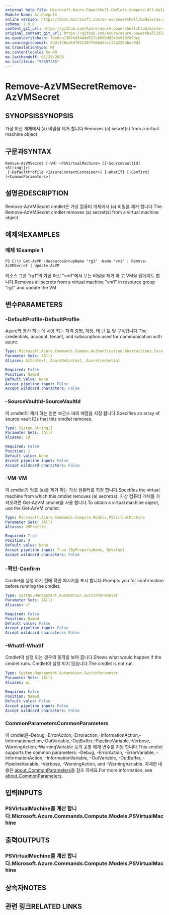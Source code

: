 ```yaml
---
external help file: Microsoft.Azure.PowerShell.Cmdlets.Compute.dll-Help.xml
Module Name: Az.Compute
online version: https://docs.microsoft.com/en-us/powershell/module/az.compute/remove-azvmsecret
schema: 2.0.0
content_git_url: https://github.com/Azure/azure-powershell/blob/master/src/Compute/Compute/help/Remove-AzVMSecret.md
original_content_git_url: https://github.com/Azure/azure-powershell/blob/master/src/Compute/Compute/help/Remove-AzVMSecret.md
ms.openlocfilehash: 7de6ca1367b4344dd527c0099dd242e9187d5dec
ms.sourcegitcommit: 4d2c178cd6df9151877b08d54c1f4a228dbec9d1
ms.translationtype: MT
ms.contentlocale: ko-KR
ms.lasthandoff: 01/29/2020
ms.locfileid: "93697285"
---
```

# <span data-ttu-id="5615c-101">Remove-AzVMSecret</span><span class="sxs-lookup"><span data-stu-id="5615c-101">Remove-AzVMSecret</span></span>

## <span data-ttu-id="5615c-102">SYNOPSIS</span><span class="sxs-lookup"><span data-stu-id="5615c-102">SYNOPSIS</span></span>
<span data-ttu-id="5615c-103">가상 머신 개체에서 (a) 비밀을 제거 합니다.</span><span class="sxs-lookup"><span data-stu-id="5615c-103">Removes (a) secret(s) from a virtual machine object</span></span>

## <span data-ttu-id="5615c-104">구문과</span><span class="sxs-lookup"><span data-stu-id="5615c-104">SYNTAX</span></span>

```
Remove-AzVMSecret [-VM] <PSVirtualMachine> [[-SourceVaultId] <String[]>]
 [-DefaultProfile <IAzureContextContainer>] [-WhatIf] [-Confirm] [<CommonParameters>]
```

## <span data-ttu-id="5615c-105">설명은</span><span class="sxs-lookup"><span data-stu-id="5615c-105">DESCRIPTION</span></span>
<span data-ttu-id="5615c-106">Remove-AzVMSecret cmdlet은 가상 컴퓨터 개체에서 (a) 비밀을 제거 합니다.</span><span class="sxs-lookup"><span data-stu-id="5615c-106">The Remove-AzVMSecret cmdlet removes (a) secret(s) from a virtual machine object.</span></span>

## <span data-ttu-id="5615c-107">예제의</span><span class="sxs-lookup"><span data-stu-id="5615c-107">EXAMPLES</span></span>

### <span data-ttu-id="5615c-108">예제 1</span><span class="sxs-lookup"><span data-stu-id="5615c-108">Example 1</span></span>
```
PS C:\> Get-AzVM -ResourceGroupName "rg1" -Name "vm1" | Remove-AzVMSecret | Update-AzVM
```

<span data-ttu-id="5615c-109">리소스 그룹 "rg1"의 가상 머신 "vm1"에서 모든 비밀을 제거 하 고 VM을 업데이트 합니다.</span><span class="sxs-lookup"><span data-stu-id="5615c-109">Removes all secrets from a virtual machine "vm1" in resource group "rg1" and update the VM</span></span>

## <span data-ttu-id="5615c-110">변수</span><span class="sxs-lookup"><span data-stu-id="5615c-110">PARAMETERS</span></span>

### <span data-ttu-id="5615c-111">-DefaultProfile</span><span class="sxs-lookup"><span data-stu-id="5615c-111">-DefaultProfile</span></span>
<span data-ttu-id="5615c-112">Azure와 통신 하는 데 사용 되는 자격 증명, 계정, 테 넌 트 및 구독입니다.</span><span class="sxs-lookup"><span data-stu-id="5615c-112">The credentials, account, tenant, and subscription used for communication with azure.</span></span>

```yaml
Type: Microsoft.Azure.Commands.Common.Authentication.Abstractions.Core.IAzureContextContainer
Parameter Sets: (All)
Aliases: AzContext, AzureRmContext, AzureCredential

Required: False
Position: Named
Default value: None
Accept pipeline input: False
Accept wildcard characters: False
```

### <span data-ttu-id="5615c-113">-SourceVaultId</span><span class="sxs-lookup"><span data-stu-id="5615c-113">-SourceVaultId</span></span>
<span data-ttu-id="5615c-114">이 cmdlet이 제거 하는 원본 보관소 Id의 배열을 지정 합니다.</span><span class="sxs-lookup"><span data-stu-id="5615c-114">Specifies an array of source vault IDs that this cmdlet removes.</span></span>

```yaml
Type: System.String[]
Parameter Sets: (All)
Aliases: Id

Required: False
Position: 1
Default value: None
Accept pipeline input: False
Accept wildcard characters: False
```

### <span data-ttu-id="5615c-115">-VM</span><span class="sxs-lookup"><span data-stu-id="5615c-115">-VM</span></span>
<span data-ttu-id="5615c-116">이 cmdlet가 암호 (a)를 제거 하는 가상 컴퓨터를 지정 합니다.</span><span class="sxs-lookup"><span data-stu-id="5615c-116">Specifies the virtual machine from which this cmdlet removes (a) secret(s).</span></span>
<span data-ttu-id="5615c-117">가상 컴퓨터 개체를 가져오려면 Get-AzVM cmdlet을 사용 합니다.</span><span class="sxs-lookup"><span data-stu-id="5615c-117">To obtain a virtual machine object, use the Get-AzVM cmdlet.</span></span>

```yaml
Type: Microsoft.Azure.Commands.Compute.Models.PSVirtualMachine
Parameter Sets: (All)
Aliases: VMProfile

Required: True
Position: 0
Default value: None
Accept pipeline input: True (ByPropertyName, ByValue)
Accept wildcard characters: False
```

### <span data-ttu-id="5615c-118">-확인</span><span class="sxs-lookup"><span data-stu-id="5615c-118">-Confirm</span></span>
<span data-ttu-id="5615c-119">Cmdlet을 실행 하기 전에 확인 메시지를 표시 합니다.</span><span class="sxs-lookup"><span data-stu-id="5615c-119">Prompts you for confirmation before running the cmdlet.</span></span>

```yaml
Type: System.Management.Automation.SwitchParameter
Parameter Sets: (All)
Aliases: cf

Required: False
Position: Named
Default value: False
Accept pipeline input: False
Accept wildcard characters: False
```

### <span data-ttu-id="5615c-120">-WhatIf</span><span class="sxs-lookup"><span data-stu-id="5615c-120">-WhatIf</span></span>
<span data-ttu-id="5615c-121">Cmdlet이 실행 되는 경우의 동작을 보여 줍니다.</span><span class="sxs-lookup"><span data-stu-id="5615c-121">Shows what would happen if the cmdlet runs.</span></span>
<span data-ttu-id="5615c-122">Cmdlet이 실행 되지 않습니다.</span><span class="sxs-lookup"><span data-stu-id="5615c-122">The cmdlet is not run.</span></span>

```yaml
Type: System.Management.Automation.SwitchParameter
Parameter Sets: (All)
Aliases: wi

Required: False
Position: Named
Default value: False
Accept pipeline input: False
Accept wildcard characters: False
```

### <span data-ttu-id="5615c-123">CommonParameters</span><span class="sxs-lookup"><span data-stu-id="5615c-123">CommonParameters</span></span>
<span data-ttu-id="5615c-124">이 cmdlet은-Debug,-ErrorAction,-Erroraction,-InformationAction,-Informationaction,-OutVariable,-OutBuffer,-PipelineVariable,-Verbose,-WarningAction,-WarningVariable 등의 공통 매개 변수를 지원 합니다.</span><span class="sxs-lookup"><span data-stu-id="5615c-124">This cmdlet supports the common parameters: -Debug, -ErrorAction, -ErrorVariable, -InformationAction, -InformationVariable, -OutVariable, -OutBuffer, -PipelineVariable, -Verbose, -WarningAction, and -WarningVariable.</span></span> <span data-ttu-id="5615c-125">자세한 내용은 [about_CommonParameters](https://go.microsoft.com/fwlink/?LinkID=113216)을 참조 하세요.</span><span class="sxs-lookup"><span data-stu-id="5615c-125">For more information, see [about_CommonParameters](https://go.microsoft.com/fwlink/?LinkID=113216).</span></span>

## <span data-ttu-id="5615c-126">입력</span><span class="sxs-lookup"><span data-stu-id="5615c-126">INPUTS</span></span>

### <span data-ttu-id="5615c-127">PSVirtualMachine를 계산 합니다.</span><span class="sxs-lookup"><span data-stu-id="5615c-127">Microsoft.Azure.Commands.Compute.Models.PSVirtualMachine</span></span>

## <span data-ttu-id="5615c-128">출력</span><span class="sxs-lookup"><span data-stu-id="5615c-128">OUTPUTS</span></span>

### <span data-ttu-id="5615c-129">PSVirtualMachine를 계산 합니다.</span><span class="sxs-lookup"><span data-stu-id="5615c-129">Microsoft.Azure.Commands.Compute.Models.PSVirtualMachine</span></span>

## <span data-ttu-id="5615c-130">상속자</span><span class="sxs-lookup"><span data-stu-id="5615c-130">NOTES</span></span>

## <span data-ttu-id="5615c-131">관련 링크</span><span class="sxs-lookup"><span data-stu-id="5615c-131">RELATED LINKS</span></span>
